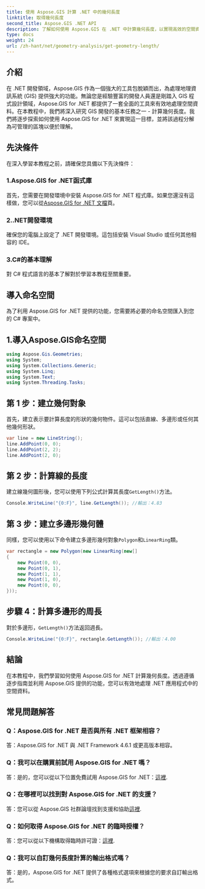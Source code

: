 ```yaml
---
title: 使用 Aspose.GIS 計算 .NET 中的幾何長度
linktitle: 取得幾何長度
second_title: Aspose.GIS .NET API
description: 了解如何使用 Aspose.GIS 在 .NET 中計算幾何長度，以實現高效的空間資料處理。帶有程式碼範例的分步指南。
type: docs
weight: 24
url: /zh-hant/net/geometry-analysis/get-geometry-length/
---
```

## 介紹
在 .NET 開發領域，Aspose.GIS 作為一個強大的工具包脫穎而出，為處理地理資訊系統 (GIS) 提供強大的功能。無論您是經驗豐富的開發人員還是剛踏入 GIS 程式設計領域，Aspose.GIS for .NET 都提供了一套全面的工具來有效地處理空間資料。在本教程中，我們將深入研究 GIS 開發的基本任務之一 - 計算幾何長度。我們將逐步探索如何使用 Aspose.GIS for .NET 來實現這一目標，並將該過程分解為可管理的區塊以便於理解。
## 先決條件
在深入學習本教程之前，請確保您具備以下先決條件：
### 1.Aspose.GIS for .NET函式庫
首先，您需要在開發環境中安裝 Aspose.GIS for .NET 程式庫。如果您還沒有這樣做，您可以從[Aspose.GIS for .NET 文檔](https://reference.aspose.com/gis/net/)頁。
### 2..NET開發環境
確保您的電腦上設定了 .NET 開發環境。這包括安裝 Visual Studio 或任何其他相容的 IDE。
### 3.C#的基本理解
對 C# 程式語言的基本了解對於學習本教程至關重要。

## 導入命名空間
為了利用 Aspose.GIS for .NET 提供的功能，您需要將必要的命名空間匯入到您的 C# 專案中。
## 1.導入Aspose.GIS命名空間
```csharp
using Aspose.Gis.Geometries;
using System;
using System.Collections.Generic;
using System.Linq;
using System.Text;
using System.Threading.Tasks;
```

## 第 1 步：建立幾何對象
首先，建立表示要計算長度的形狀的幾何物件。這可以包括直線、多邊形或任何其他幾何形狀。
```csharp
var line = new LineString();
line.AddPoint(0, 0);
line.AddPoint(2, 2);
line.AddPoint(2, 0);
```
## 第 2 步：計算線的長度
建立線幾何圖形後，您可以使用下列公式計算其長度`GetLength()`方法。
```csharp
Console.WriteLine("{0:F}", line.GetLength()); //輸出：4.83
```
## 第 3 步：建立多邊形幾何體
同樣，您可以使用以下命令建立多邊形幾何對象`Polygon`和`LinearRing`類。
```csharp
var rectangle = new Polygon(new LinearRing(new[]
{
    new Point(0, 0),
    new Point(0, 1),
    new Point(1, 1),
    new Point(1, 0),
    new Point(0, 0),
}));
```
## 步驟 4：計算多邊形的周長
對於多邊形，`GetLength()`方法返回週長。
```csharp
Console.WriteLine("{0:F}", rectangle.GetLength()); //輸出：4.00
```

## 結論
在本教程中，我們學習如何使用 Aspose.GIS for .NET 計算幾何長度。透過遵循逐步指南並利用 Aspose.GIS 提供的功能，您可以有效地處理 .NET 應用程式中的空間資料。
## 常見問題解答
### Q：Aspose.GIS for .NET 是否與所有 .NET 框架相容？
答：Aspose.GIS for .NET 與 .NET Framework 4.6.1 或更高版本相容。
### Q：我可以在購買前試用 Aspose.GIS for .NET 嗎？
答：是的，您可以從以下位置免費試用 Aspose.GIS for .NET：[這裡](https://releases.aspose.com/).
### Q：在哪裡可以找到對 Aspose.GIS for .NET 的支援？
答：您可以從 Aspose.GIS 社群論壇找到支援和協助[這裡](https://forum.aspose.com/c/gis/33).
### Q：如何取得 Aspose.GIS for .NET 的臨時授權？
答：您可以從以下機構取得臨時許可證：[這裡](https://purchase.aspose.com/temporary-license/).
### Q：我可以自訂幾何長度計算的輸出格式嗎？
答：是的，Aspose.GIS for .NET 提供了各種格式選項來根據您的要求自訂輸出格式。